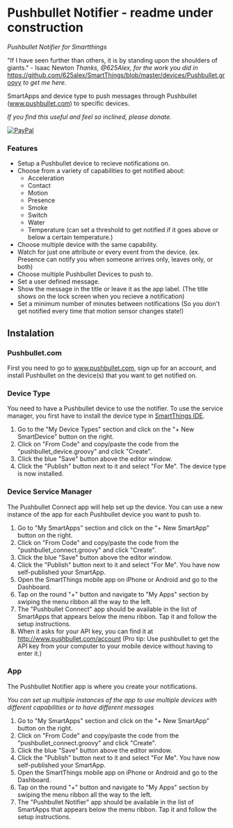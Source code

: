# Pushbullet Notifier - readme under construction
*Pushbullet Notifier for Smartthings*

"If I have seen further than others, it is by standing upon the shoulders of giants." - Isaac Newton *Thanks, @625Alex, for the work you did in* https://github.com/625alex/SmartThings/blob/master/devices/Pushbullet.groovy *to get me here.*

SmartApps and device type to push messages through Pushbullet (www.pushbullet.com) to specific devices.

*If you find this useful and feel so inclined, please donate.*

[![PayPal](https://www.paypalobjects.com/en_US/i/btn/btn_donate_LG.gif)](https://www.paypal.com/cgi-bin/webscr?cmd=_s-xclick&hosted_button_id=M93LDK4QJSSUS)

### Features

* Setup a Pushbullet device to recieve notifications on.
* Choose from a variety of capabilities to get notified about:
	* Acceleration
	* Contact
	* Motion
	* Presence
	* Smoke
	* Switch
	* Water
	* Temperature (can set a threshold to get notified if it goes above or below a certain temperature.)
* Choose multiple device with the same capability.
* Watch for just one attribute or every event from the device. (ex. Presence can notify you when someone arrives only, leaves only, or both)
* Choose multiple Pushbullet Devices to push to.
* Set a user defined message.
* Show the message in the title or leave it as the app label. (The title shows on the lock screen when you recieve a notification)
* Set a minimum number of minutes between notifications (So you don't get notified every time that motion sensor changes state!)

## Instalation

### Pushbullet.com

First you need to go to www.pushbullet.com, sign up for an account, and install Pushbullet on the device(s) that you want to get notified on.

### Device Type

You need to have a Pushbullet device to use the notifier. To use the service manager, you first have to install the device type in [SmartThings IDE](https://graph.api.smartthings.com).

1. Go to the "My Device Types" section and click on the "+ New SmartDevice" button on the right.
2. Click on "From Code" and copy/paste the code from the "pushbullet_device.groovy" and click "Create".
3. Click the blue "Save" button above the editor window.
4. Click the "Publish" button next to it and select "For Me". The device type is now installed.

### Device Service Manager

The Pushbullet Connect app will help set up the device. You can use a new instance of the app for each Pushbullet device you want to push to.

1. Go to "My SmartApps" section and click on the "+ New SmartApp" button on the
right.
2. Click on "From Code" and copy/paste the code from the "pushbullet_connect.groovy" and click "Create".
3. Click the blue "Save" button above the editor window.
4. Click the "Publish" button next to it and select "For Me". You have now self-published your SmartApp.
5. Open the SmartThings mobile app on iPhone or Android and go to the Dashboard.
6. Tap on the round "+" button and navigate to "My Apps" section by swiping the menu ribbon all the way to the left.
7. The "Pushbullet Connect" app should be available in the list of SmartApps that appears below the menu ribbon. Tap it and follow the setup instructions.
8. When it asks for your API key, you can find it at http://www.pushbullet.com/account (Pro tip: Use pushbullet to get the API key from your computer to your mobile device without having to enter it.)

### App

The Pushbullet Notifier app is where you create your notifications.

*You can set up multiple instances of the app to use multiple devices with different capabilities or to have different messages*

1. Go to "My SmartApps" section and click on the "+ New SmartApp" button on the right.
2. Click on "From Code" and copy/paste the code from the "pushbullet_connect.groovy" and click "Create".
3. Click the blue "Save" button above the editor window.
4. Click the "Publish" button next to it and select "For Me". You have now self-published your SmartApp.
5. Open the SmartThings mobile app on iPhone or Android and go to the Dashboard.
6. Tap on the round "+" button and navigate to "My Apps" section by swiping the menu ribbon all the way to the left.
7. The "Pushbullet Notifier" app should be available in the list of SmartApps that appears below the menu ribbon. Tap it and follow the setup instructions.


